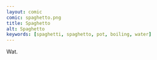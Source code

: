 ```yaml
---
layout: comic
comic: spaghetto.png
title: Spaghetto
alt: Spaghetto
keywords: [spaghetti, spaghetto, pot, boiling, water]
---
```


Wat.